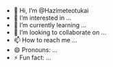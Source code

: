 - 👋 Hi, I’m @Hazimeteotukai
- 👀 I’m interested in ...
- 🌱 I’m currently learning ...
- 💞️ I’m looking to collaborate on ...
- 📫 How to reach me ...
- 😄 Pronouns: ...
- ⚡ Fun fact: ...

<!---
Hazimeteotukai/Hazimeteotukai is a ✨ special ✨ repository because its `README.md` (this file) appears on your GitHub profile.
You can click the Preview link to take a look at your changes.
--->
